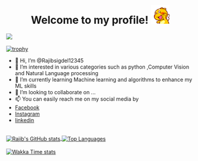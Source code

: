 <h1 align= "center">Welcome to my profile! <img src = "assets/HI.gif" alt = "Hello" height = "50"><img></h1>

![](https://komarev.com/ghpvc/?username=Rajibsigdel12345&color=green)

[![trophy](https://github-profile-trophy.vercel.app/?username=Rajibsigdel12345&theme=onedark)](https://github.com/ryo-ma/github-profile-trophy)

- 👋 Hi, I’m @Rajibsigdel12345
- 👀 I’m interested in various categories such as python ,Computer Vision and Natural Language processing
- 🌱 I’m currently learning Machine learning and algorithms to enhance my ML skills
- 💞️ I’m looking to collaborate on ...
- 📫 You can easily reach me on my social media by
- [Facebook](https://www.facebook.com/Razevesigdel1)
- [Instagram](https://www.instagram.com/razeve.sigdel/)
- [linkedin](https://www.linkedin.com/in/rajib-sigdel/)

<!---
Rajibsigdel12345/Rajibsigdel12345 is a ✨ special ✨ repository because its `README.md` (this file) appears on your GitHub profile.
You can click the Preview link to take a look at your changes.
--->

<!-- <img
  src="https://github.com/Rajibsigdel12345/<repository-name>/blob/<branch-name>/images/stat.svg"
  alt="Alternative Text"
/> -->
<br>

<!--START_SECTION:waka-->
<a href="https://github.com/anuraghazra/github-readme-stats">
  <img height=200 align="center" src="https://github-readme-stats.vercel.app/api?username=Rajibsigdel12345&theme=transparent&show_icons=true" alt="Rajib's GitHub stats" />
</a>
<a href="https://github.com/anuraghazra/github-readme-stats">
  <img height=200 align="center" src="https://github-readme-stats.vercel.app/api/top-langs/?username=Rajibsigdel12345&layout=donut&theme=transparent" alt="Top Languages"/>
</a>

<!--END_SECTION:waka-->
<br>
<br>
<a href="https://github.com/anuraghazra/github-readme-stats">
  <img align="center"  width = 47% src="https://github-readme-stats.vercel.app/api/wakatime?username=Rajib_sigdel&theme=transparent" alt="Wakka Time stats"/>
</a>
